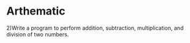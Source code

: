 # Arthematic
2)Write a program to perform addition, subtraction, multiplication, and division of two numbers.
